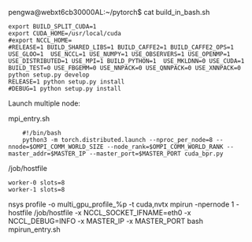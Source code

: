pengwa@webxt6cb30000AL:~/pytorch$ cat build_in_bash.sh

    export BUILD_SPLIT_CUDA=1
    export CUDA_HOME=/usr/local/cuda
    #export NCCL_HOME=
    #RELEASE=1 BUILD_SHARED_LIBS=1 BUILD_CAFFE2=1 BUILD_CAFFE2_OPS=1  USE_GLOO=1  USE_NCCL=1 USE_NUMPY=1 USE_OBSERVERS=1 USE_OPENMP=1 USE_DISTRIBUTED=1 USE_MPI=1 BUILD_PYTHON=1  USE_MKLDNN=0 USE_CUDA=1 BUILD_TEST=0 USE_FBGEMM=0 USE_NNPACK=0 USE_QNNPACK=0 USE_XNNPACK=0 python setup.py develop
    RELEASE=1 python setup.py install
    #DEBUG=1 python setup.py install


Launch multiple node:

mpi_entry.sh

        #!/bin/bash
        python3 -m torch.distributed.launch --nproc_per_node=8 --nnode=$OMPI_COMM_WORLD_SIZE --node_rank=$OMPI_COMM_WORLD_RANK --master_addr=$MASTER_IP --master_port=$MASTER_PORT cuda_bpr.py

/job/hostfile

    worker-0 slots=8
    worker-1 slots=8

nsys profile -o multi_gpu_profile_%p -t cuda,nvtx  mpirun -npernode 1 -hostfile /job/hostfile -x NCCL_SOCKET_IFNAME=eth0 -x NCCL_DEBUG=INFO -x MASTER_IP -x MASTER_PORT bash mpirun_entry.sh
